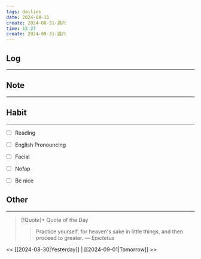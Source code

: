 ```yaml
---
tags: dailies  
date: 2024-08-31
create: 2024-08-31-週六
time: 15:27
create: 2024-08-31-週六
---
```


## Log
---


## Note
---


## Habit
---
- [ ] Reading
- [ ] English Pronouncing
- [ ] Facial
- [ ] Nofap
- [ ] Be nice


## Other
---

> [!Quote]+ Quote of the Day
> > Practice yourself, for heaven's sake in little things, and then proceed to greater.
> — <cite>Epictetus</cite>

<< [[2024-08-30|Yesterday]] | [[2024-09-01|Tomorrow]] >>